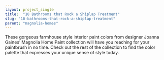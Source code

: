 ```yaml
---
layout: project_single
title:  "10 Bathrooms that Rock a Shiplap Treatment"
slug: "10-bathrooms-that-rock-a-shiplap-treatment"
parent: "magnolia-homes"
---
```

These gorgeous farmhouse style interior paint colors from designer Joanna Gaines’ Magnolia Home Paint collection will have you reaching for your paintbrush in no time. Check out the rest of the collection to find the color palette that expresses your unique sense of style today.
